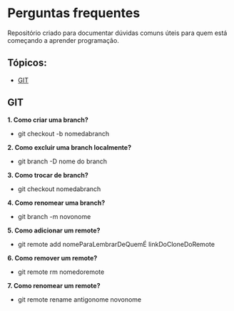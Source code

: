 # Perguntas frequentes

Repositório criado para documentar dúvidas comuns úteis para quem está começando a aprender programação.

## Tópicos:

* [GIT](#git)

## GIT
**1. Como criar uma branch?**
- git checkout -b nomedabranch

**2. Como excluir uma branch localmente?**
- git branch -D nome do branch

**3. Como trocar de branch?**
- git checkout nomedabranch

**4. Como renomear uma branch?**
- git branch -m novonome

**5. Como adicionar um remote?**
- git remote add nomeParaLembrarDeQuemÉ linkDoCloneDoRemote

**6. Como remover um remote?**
- git remote rm nomedoremote

**7. Como renomear um remote?**
- git remote rename antigonome novonome
